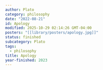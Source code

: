 ```yaml
---
author: Plato
category: philosophy
date: "2022-08-21"
id: Apology
modified: 2025-10-29 02:14:26 GMT-04:00
posters: "[[library/posters/apology.jpg]]"
status: finished
subcategory: Plato
tags:
  - philosophy
title: Apology
year-finished: 2023
---
```

